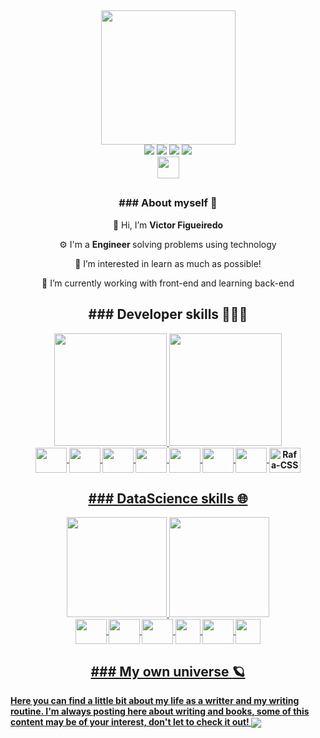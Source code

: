 <div id="header" align="center">
  <img src="https://media.giphy.com/media/qgQUggAC3Pfv687qPC/giphy.gif" width="215"/>
</div>
<div id='contact' align='center'>
 <a href='mailto:figtreevic@gmail.com'><img src='https://img.shields.io/badge/Gmail-D14836?style=for-the-badge&logo=gmail&logoColor=white' target='_blank'></a>
  <a href='www.slack.com'><img src='https://img.shields.io/badge/Slack-4A154B?style=for-the-badge&logo=slack&logoColor=white' target='_blank'></a>
  <a href='https://www.instagram.com/figtreevic/'><img src='https://img.shields.io/badge/Instagram-E4405F?style=for-the-badge&logo=instagram&logoColor=white' target='_blank'></a>
  <a href='https://www.linkedin.com/in/victorfigtree' target='_blank'><img src='https://img.shields.io/badge/LinkedIn-0077B5?style=for-the-badge&logo=linkedin&logoColor=white' ></a>
 </div>
<div id='contact' align='center'>
  <a href='https://medium.com/@figtreevic'><img height='35px'src='https://img.shields.io/badge/Medium-12100E?style=for-the-badge&logo=medium&logoColor=white' tarbet='_blank'></a>
 </div>
 

##

<h3 align='center'><strong> ### About myself</strong> 🙂</h3>
 <!-- <div align="center">
    <img src="https://media.giphy.com/media/dWesBcTLavkZuG35MI/giphy.gif" width="450" height="200"/>
 </div> --> 
 
 <div align='center'> 
 
👋 Hi, I’m <strong> Victor Figueiredo </strong> 
 
⚙️ I'm a <strong> Engineer </strong> solving problems using technology
 
👀 I’m interested in learn as much as possible!
 
🌱 I’m currently working with front-end and learning back-end
</div> 

##

<!-- <h2 align='center'><strong> ### How to reach me <strong>📫:</h2> 
<div align='center' > 
 <a href='mailto:figtreevic@gmail.com'><img src='https://img.shields.io/badge/Gmail-D14836?style=for-the-badge&logo=gmail&logoColor=white' target='_blank'></a>
  <a href='www.slack.com'><img src='https://img.shields.io/badge/Slack-4A154B?style=for-the-badge&logo=slack&logoColor=white' target='_blank'></a>
  <a href='https://www.instagram.com/figtreevic/'><img src='https://img.shields.io/badge/Instagram-E4405F?style=for-the-badge&logo=instagram&logoColor=white' target='_blank'></a>
  <a href='https://www.linkedin.com/in/victorfigtree' target='_blank'><img src='https://img.shields.io/badge/LinkedIn-0077B5?style=for-the-badge&logo=linkedin&logoColor=white' ></a>
 </div>
 -->
## 

<div>
<h2 align='center'><strong> ### Developer skills <strong>👨🏻‍💻
   <!-- <img src ='https://media.giphy.com/media/iIGT8Y1rOYhBpdHh1C/giphy.gif' width='70px' /> -->
  </h2> 
  <div align='center'>
  <a href="http://beacons.ai/figtreevic">
    <img height="180em" src="https://github-readme-stats.vercel.app/api?username=figtreevic&show_icons=true&theme=merko&include_all_commits=true&count_private=true">
    <img height="180em" src="https://github-readme-stats.vercel.app/api/top-langs/?username=figtreevic&exclude_repo=DataVisualization,ImersaoAlura,PandasPython,PandasIO&layout=compact&langs_count=16&theme=merko">
 </div>
  </div>
  <div align='center' style="display:inline_block"<br>
  <img align='center' height='40' width='50' src="https://cdn.jsdelivr.net/gh/devicons/devicon/icons/csharp/csharp-original.svg" />
   <img align='center' height='40' width='50' src="https://cdn.jsdelivr.net/gh/devicons/devicon/icons/dotnetcore/dotnetcore-original.svg" />
   <img align='center' height='40' width='50' src="https://cdn.jsdelivr.net/gh/devicons/devicon/icons/javascript/javascript-original.svg" />
   <img align='center' height='40' width='50' src="https://cdn.jsdelivr.net/gh/devicons/devicon/icons/git/git-original.svg" />
   <img align='center' height='40' width='50' src="https://cdn.jsdelivr.net/gh/devicons/devicon/icons/nodejs/nodejs-original.svg" />
   <img align='center' height='40' width='50' src="https://cdn.jsdelivr.net/gh/devicons/devicon/icons/react/react-original.svg" />
   <img align='center' height='40' width='50' src="https://cdn.jsdelivr.net/gh/devicons/devicon/icons/html5/html5-original.svg" />
   <img align='center' alt='Rafa-CSS' height='40' width='50' src="https://cdn.jsdelivr.net/gh/devicons/devicon/icons/css3/css3-original.svg"/>
 </div>
 
  ##
  <div align='center' >
 <h2 align='center'><strong> ### DataScience skills <strong>🌐
   <!-- <img src='https://media.giphy.com/media/SvEUbsayyUlcPm41Tl/giphy.gif' width='70px'/> -->
  </h2> 
  <a href="http://beacons.ai/figtreevic">
    <img height="160em" src="https://github-readme-stats.vercel.app/api?username=figtreevic&show_icons=true&theme=merko&include_all_commits=true&count_private=true">
    <img height="160em" src="https://github-readme-stats.vercel.app/api/top-langs/?username=figtreevic&hide=html,css,javascript&layout=compact&langs_count=1&theme=merko">
 </div>
  
 <div align='center'  style="display:inline_block"<br>
   <img align='center' height = '40' width= '50' src="https://cdn.jsdelivr.net/gh/devicons/devicon/icons/python/python-original.svg" />
   <img align='center' height='40' width='50' src="https://cdn.jsdelivr.net/gh/devicons/devicon/icons/anaconda/anaconda-original.svg" />
   <img align='center' height ='40' width='50' src="https://cdn.jsdelivr.net/gh/devicons/devicon/icons/jupyter/jupyter-original.svg" />
   <img align='center' height='40'width='40' src='https://github.com/jupyterlab/jupyterlab-desktop/blob/master/dist-resources/icon.ico?raw=true' />
   <img align='center' height='40' width='50' src="https://cdn.jsdelivr.net/gh/devicons/devicon/icons/pandas/pandas-original.svg" />
   <img align='center' height='40' width='40'src="https://user-images.githubusercontent.com/315810/92161415-9e357100-edfe-11ea-917d-f9e33fd60741.png" />
  
  </div>
 
 
##

<section class="blog">
 <h2 align='center'  color="blue">
  <strong> ### My own universe </strong>🪐
 <!--  <img src="https://media.giphy.com/media/vgma60qfjjBwNSaAYv/giphy.gif" width="70px"/> -->
</h2>
    Here you can find a little bit about my life as a writter and my writing routine.
    I'm always posting here about writing and books, some of this content may be of your interest, don't let to check it out!
    <a href='www.figtreevic.ca' target='_blank'><img align="center" src="https://static.wixstatic.com/media/8536f5_a8bc3b685064432facfaf0e776ca2a1d~mv2.jpg/v1/fill/w_940,h_450,al_c,q_90,enc_auto/8536f5_a8bc3b685064432facfaf0e776ca2a1d~mv2.jpg"></a>
  </section>
  
<!-- token add day: 18/05/2022 --> 
<!---
figtreevic/figtreevic is a ✨ special ✨ repository because its `README.md` (this file) appears on your GitHub profile.
You can click the Preview link to take a look at your changes.
--->
